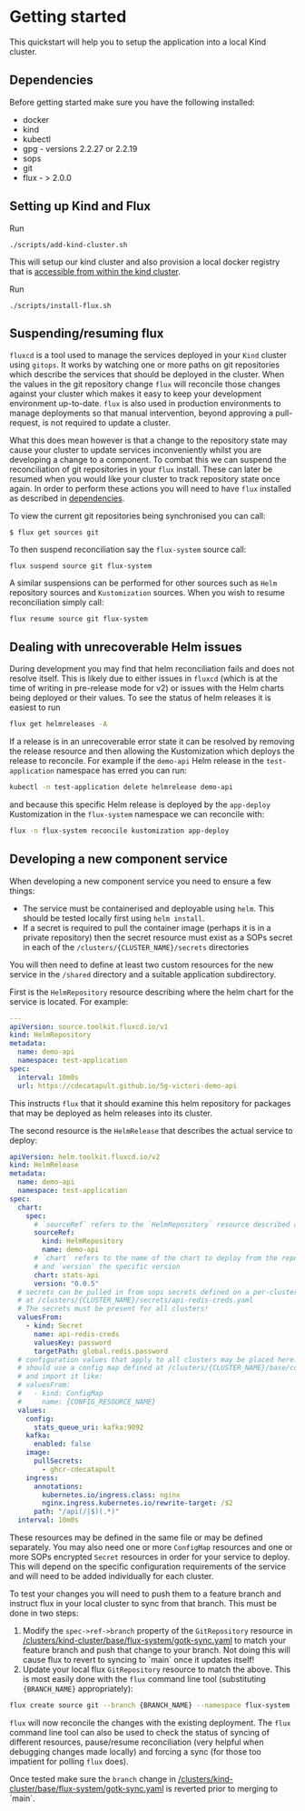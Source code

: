 # Getting started

This quickstart will help you to setup the application into a local Kind cluster.

## Dependencies

<!-- TODO: Improve dependency documentation and how to install -->

Before getting started make sure you have the following installed:

- docker
- kind
- kubectl
- gpg - versions 2.2.27 or 2.2.19
- sops
- git
- flux - > 2.0.0

## Setting up Kind and Flux

Run 
```console
./scripts/add-kind-cluster.sh
```

This will setup our kind cluster and also provision a local docker registry that is [accessible from within the kind cluster](https://kind.sigs.k8s.io/docs/user/local-registry/#using-the-registry).


Run 
```console
./scripts/install-flux.sh
```

## Suspending/resuming flux

`fluxcd` is a tool used to manage the services deployed in your `Kind` cluster using `gitops`. It works by watching one or more paths on git repositories which describe the services that should be deployed in the cluster. When the values in the git repository change `flux` will reconcile those changes against your cluster which makes it easy to keep your development environment up-to-date. `flux` is also used in production environments to manage deployments so that manual intervention, beyond approving a pull-request, is not required to update a cluster.

What this does mean however is that a change to the repository state may cause your cluster to update services inconveniently whilst you are developing a change to a component. To combat this we can suspend the reconciliation of git repositories in your `flux` install. These can later be resumed when you would like your cluster to track repository state once again. In order to perform these actions you will need to have `flux` installed as described in [dependencies](#dependencies).

To view the current git repositories being synchronised you can call:

```console
$ flux get sources git
```

To then suspend reconciliation say the `flux-system` source call:

```console
flux suspend source git flux-system
```

A similar suspensions can be performed for other sources such as `Helm` repository sources and `Kustomization` sources. When you wish to resume reconciliation simply call:

```console
flux resume source git flux-system
```

## Dealing with unrecoverable Helm issues

During development you may find that helm reconciliation fails and does not resolve itself. This is likely due to either issues in `fluxcd` (which is at the time of writing in pre-release mode for v2) or issues with the Helm charts being deployed or their values. To see the status of helm releases it is easiest to run

```sh
flux get helmreleases -A
```

If a release is in an unrecoverable error state it can be resolved by removing the release resource and then allowing the Kustomization which deploys the release to reconcile. For example if the `demo-api` Helm release in the `test-application` namespace has erred you can run:

```sh
kubectl -n test-application delete helmrelease demo-api
```

and because this specific Helm release is deployed by the `app-deploy` Kustomization in the `flux-system` namespace we can reconcile with:

```sh
flux -n flux-system reconcile kustomization app-deploy
```

## Developing a new component service

When developing a new component service you need to ensure a few things:

- The service must be containerised and deployable using `helm`. This should be tested locally first using `helm install`.
- If a secret is required to pull the container image (perhaps it is in a private repository) then the secret resource must exist as a SOPs secret in each of the `/clusters/{CLUSTER_NAME}/secrets` directories

You will then need to define at least two custom resources for the new service in the `/shared` directory and a suitable application subdirectory.

First is the `HelmRepository` resource describing where the helm chart for the service is located. For example:

```yaml
---
apiVersion: source.toolkit.fluxcd.io/v1
kind: HelmRepository
metadata:
  name: demo-api
  namespace: test-application
spec:
  interval: 10m0s
  url: https://cdecatapult.github.io/5g-victori-demo-api
```

This instructs `flux` that it should examine this helm repository for packages that may be deployed as helm releases into its cluster.

The second resource is the `HelmRelease` that describes the actual service to deploy:

```yaml
apiVersion: helm.toolkit.fluxcd.io/v2
kind: HelmRelease
metadata:
  name: demo-api
  namespace: test-application
spec:
  chart:
    spec:
      # `sourceRef` refers to the `HelmRepository` resource described above
      sourceRef:
        kind: HelmRepository
        name: demo-api
      # `chart` refers to the name of the chart to deploy from the repository
      # and `version` the specific version
      chart: stats-api
      version: "0.0.5"
  # secrets can be pulled in from sops secrets defined on a per-cluster basis
  # at /clusters/{CLUSTER_NAME}/secrets/api-redis-creds.yaml
  # The secrets must be present for all clusters!
  valuesFrom:
    - kind: Secret
      name: api-redis-creds
      valuesKey: password
      targetPath: global.redis.password
  # configuration values that apply to all clusters may be placed here. Per cluster configuration
  # should use a config map defined at /clusters/{CLUSTER_NAME}/base/config/{CONFIG_NAME}.yaml
  # and import it like:
  # valuesFrom:
  #   - kind: ConfigMap
  #     name: {CONFIG_RESOURCE_NAME}
  values:
    config:
      stats_queue_uri: kafka:9092
    kafka:
      enabled: false
    image:
      pullSecrets:
        - ghcr-cdecatapult
    ingress:
      annotations:
        kubernetes.io/ingress.class: nginx
        nginx.ingress.kubernetes.io/rewrite-target: /$2
      path: "/api(/|$)(.*)"
  interval: 10m0s
```

These resources may be defined in the same file or may be defined separately. You may also need one or more `ConfigMap` resources and one or more SOPs encrypted `Secret` resources in order for your service to deploy. This will depend on the specific configuration requirements of the service and will need to be added individually for each cluster.

To test your changes you will need to push them to a feature branch and instruct flux in your local cluster to sync from that branch. This must be done in two steps:

1. Modify the `spec->ref->branch` property of the `GitRepository` resource in [/clusters/kind-cluster/base/flux-system/gotk-sync.yaml](`../clusters/kind-cluster/base/flux-system/gotk-sync.yaml) to match your feature branch and push that change to your branch. Not doing this will cause flux to revert to syncing to `main` once it updates itself!
2. Update your local flux `GitRepository` resource to match the above. This is most easily done with the `flux` command line tool (substituting `{BRANCH_NAME}` appropriately):

```sh
flux create source git --branch {BRANCH_NAME} --namespace flux-system --secret-ref flux-system --url https://github.com/CDECatapult/k8s-test-infra.git flux-system
```

`flux` will now reconcile the changes with the existing deployment. The `flux` command line tool can also be used to check the status of syncing of different resources, pause/resume reconciliation (very helpful when debugging changes made locally) and forcing a sync (for those too impatient for polling `flux` does).

Once tested make sure the `branch` change in [/clusters/kind-cluster/base/flux-system/gotk-sync.yaml](`../clusters/kind-cluster/base/flux-system/gotk-sync.yaml) is reverted prior to merging to `main`.
